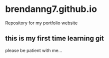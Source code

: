 # brendanng7.github.io
Repository for my portfolio website

## this is my first time learning git
please be patient with me...